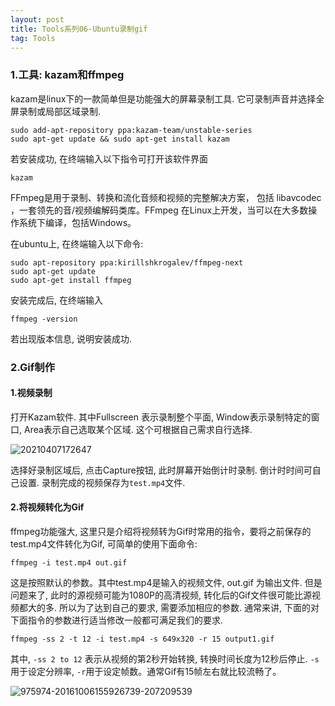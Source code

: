 ```yaml
---
layout: post
title: Tools系列06-Ubuntu录制gif
tag: Tools
---
```


### 1.工具: kazam和ffmpeg

kazam是linux下的一款简单但是功能强大的屏幕录制工具. 它可录制声音并选择全屏录制或局部区域录制.

    sudo add-apt-repository ppa:kazam-team/unstable-series
    sudo apt-get update && sudo apt-get install kazam

若安装成功, 在终端输入以下指令可打开该软件界面

    kazam 

FFmpeg是用于录制、转换和流化音频和视频的完整解决方案， 包括 libavcodec ，一套领先的音/视频编解码类库。FFmpeg 在Linux上开发，当可以在大多数操作系统下编译，包括Windows。

在ubuntu上, 在终端输入以下命令:

    sudo apt-repository ppa:kirillshkrogalev/ffmpeg-next 
    sudo apt-get update
    sudo apt-get install ffmpeg

 安装完成后, 在终端输入

    ffmpeg -version

若出现版本信息, 说明安装成功.

### 2.Gif制作
#### 1.视频录制

打开Kazam软件. 其中Fullscreen 表示录制整个平面, Window表示录制特定的窗口, Area表示自己选取某个区域. 这个可根据自己需求自行选择.

![20210407172647](https://cdn.jsdelivr.net/gh/luckykang/picture_bed/blogs_images/20210407172647.png)

选择好录制区域后, 点击Capture按钮, 此时屏幕开始倒计时录制. 倒计时时间可自己设置. 录制完成的视频保存为`test.mp4`文件.

#### 2.将视频转化为Gif

ffmpeg功能强大, 这里只是介绍将视频转为Gif时常用的指令，要将之前保存的test.mp4文件转化为Gif, 可简单的使用下面命令:

    ffmpeg -i test.mp4 out.gif

这是按照默认的参数。其中test.mp4是输入的视频文件, out.gif 为输出文件. 但是问题来了, 此时的源视频可能为1080P的高清视频, 转化后的Gif文件很可能比源视频都大的多. 所以为了达到自己的要求, 需要添加相应的参数. 通常来讲, 下面的对下面指令的参数进行适当修改一般都可满足我们的要求.

    ffmpeg -ss 2 -t 12 -i test.mp4 -s 649x320 -r 15 output1.gif

其中,  `-ss 2 to 12` 表示从视频的第2秒开始转换, 转换时间长度为12秒后停止. `-s`用于设定分辨率, `-r`用于设定帧数。通常Gif有15帧左右就比较流畅了。

![975974-20161006155926739-207209539](https://cdn.jsdelivr.net/gh/luckykang/picture_bed/blogs_images/975974-20161006155926739-207209539.gif)

